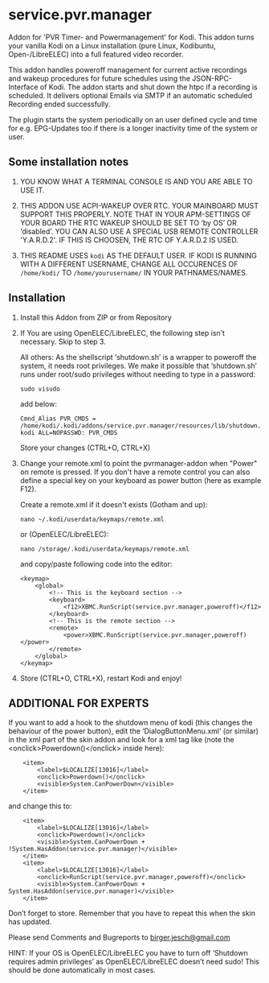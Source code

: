 service.pvr.manager
===================

Addon for 'PVR Timer- and Powermanagement' for Kodi. This addon turns your vanilla Kodi on a Linux installation (pure Linux, Kodibuntu, Open-/LibreELEC) into a full featured video recorder.

This addon handles poweroff management for current active recordings and wakeup procedures for future schedules using the JSON-RPC-Interface of Kodi. The addon starts and shut down the htpc if a recording is scheduled. It delivers optional Emails via SMTP if an automatic scheduled Recording ended successfully.

The plugin starts the system periodically on an user defined cycle and time for e.g. EPG-Updates too if there is a longer inactivity time of the system or user.


Some installation notes
-----------------------

1.	YOU KNOW WHAT A TERMINAL CONSOLE IS AND YOU ARE ABLE TO USE IT.

2.	THIS ADDON USE ACPI-WAKEUP OVER RTC. YOUR MAINBOARD MUST SUPPORT THIS PROPERLY. NOTE THAT IN YOUR APM-SETTINGS OF YOUR BOARD THE RTC WAKEUP SHOULD BE SET TO ‘by OS’ OR ‘disabled’. YOU CAN ALSO USE A SPECIAL USB REMOTE CONTROLLER 'Y.A.R.D.2'. IF THIS IS CHOOSEN, THE RTC OF Y.A.R.D.2 IS USED.

3.	THIS README USES ```kodi``` AS THE DEFAULT USER. IF KODI IS RUNNING WITH A DIFFERENT USERNAME, CHANGE ALL OCCURENCES OF ```/home/kodi/``` TO ```/home/yourusername/``` IN YOUR PATHNAMES/NAMES.

Installation
------------

1.	Install this Addon from ZIP or from Repository

2.	If You are using OpenELEC/LibreELEC, the following step isn’t necessary. Skip to step 3.

    All others: As the shellscript ‘shutdown.sh’ is a wrapper to poweroff the system, it needs root privileges. We make it possible that ‘shutdown.sh’ runs under root/sudo privileges without needing to type in a password:

	    sudo visudo

    add below:
	
        Cmnd_Alias PVR_CMDS = /home/kodi/.kodi/addons/service.pvr.manager/resources/lib/shutdown.sh
        kodi ALL=NOPASSWD: PVR_CMDS

    Store your changes (CTRL+O, CTRL+X)

3.	Change your remote.xml to point the pvrmanager-addon when "Power" on remote is pressed. If you don't have a remote control you can also define a special key on your keyboard as power button (here as example F12).

    Create a remote.xml if it doesn't exists (Gotham and up):

        nano ~/.kodi/userdata/keymaps/remote.xml
        
    or (OpenELEC/LibreELEC):
        
        nano /storage/.kodi/userdata/keymaps/remote.xml

    and copy/paste following code into the editor: 

        <keymap>
            <global>
                <!-- This is the keyboard section -->
                <keyboard>
                    <f12>XBMC.RunScript(service.pvr.manager,poweroff)</f12>
                </keyboard>
                <!-- This is the remote section -->
                <remote>
                    <power>XBMC.RunScript(service.pvr.manager,poweroff)</power>
                </remote>
            </global>
        </keymap>

4.	Store (CTRL+O, CTRL+X), restart Kodi and enjoy!

ADDITIONAL FOR EXPERTS
----------------------

If you want to add a hook to the shutdown menu of kodi (this changes the behaviour of the power button), edit the ‘DialogButtonMenu.xml’ (or similar) in the xml part of the skin addon and look for a xml tag like (note the &lt;onclick&gt;Powerdown()&lt;/onclick&gt; inside here):

        <item>
            <label>$LOCALIZE[13016]</label>
            <onclick>Powerdown()</onclick>
            <visible>System.CanPowerDown</visible>
        </item>

and change this to:

        <item>
            <label>$LOCALIZE[13016]</label>
            <onclick>Powerdown()</onclick>
            <visible>System.CanPowerDown + !System.HasAddon(service.pvr.manager)</visible>
        </item>
        <item>
            <label>$LOCALIZE[13016]</label>
            <onclick>RunScript(service.pvr.manager,poweroff)</onclick>
            <visible>System.CanPowerDown + System.HasAddon(service.pvr.manager)</visible>
        </item>

Don’t forget to store. Remember that you have to repeat this when the skin has updated.

Please send Comments and Bugreports to birger.jesch@gmail.com

HINT: If your OS is OpenELEC/LibreELEC you have to turn off ‘Shutdown requires admin privileges’ as OpenELEC/LibreELEC doesn’t need sudo! This should be done automatically in most cases.
